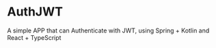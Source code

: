 # AuthJWT
A simple APP that can Authenticate with JWT, using Spring + Kotlin and React + TypeScript
